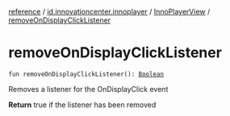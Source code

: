 [reference](../../index.md) / [id.innovationcenter.innoplayer](../index.md) / [InnoPlayerView](index.md) / [removeOnDisplayClickListener](./remove-on-display-click-listener.md)

# removeOnDisplayClickListener

`fun removeOnDisplayClickListener(): `[`Boolean`](https://kotlinlang.org/api/latest/jvm/stdlib/kotlin/-boolean/index.html)

Removes a listener for the OnDisplayClick event

**Return**
true if the listener has been removed

